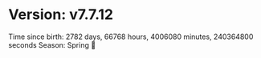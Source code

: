 # Version: v7.7.12
Time since birth: 2782 days, 66768 hours, 4006080 minutes, 240364800 seconds
Season: Spring 🌸
